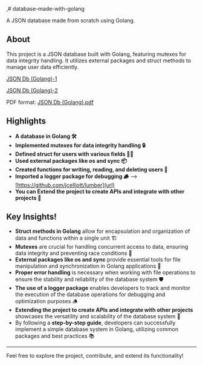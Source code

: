,# database-made-with-golang

A JSON database made from scratch using Golang.

## About

This project is a JSON database built with Golang, featuring mutexes for data integrity handling. It utilizes external packages and struct methods to manage user data efficiently.

[JSON Db (Golang)-1](https://github.com/sahiljagtap08/database-made-with-golang/assets/95201277/e10da04d-752e-498c-b20a-b09b033ad59e)

[JSON Db (Golang)-2](https://github.com/sahiljagtap08/database-made-with-golang/assets/95201277/b311cf95-3d17-4d23-9ea9-94fbbcc5f833)

PDF format:
[JSON Db (Golang).pdf](https://github.com/user-attachments/files/15904949/JSON.Db.Golang.pdf)

## Highlights

- **A database in Golang 🛠️**
- **Implemented mutexes for data integrity handling 🔒**
- **Defined struct for users with various fields 🧑‍💼**
- **Used external packages like os and sync 📦**
- **Created functions for writing, reading, and deleting users 📝**
- **Imported a logger package for debugging 🪵** --> [https://github.com/jcelliott/lumber](url)
- **You can Extend the project to create APIs and integrate with other projects 🚀**

## Key Insights!

- **Struct methods in Golang** allow for encapsulation and organization of data and functions within a single unit 🏗️
- **Mutexes** are crucial for handling concurrent access to data, ensuring data integrity and preventing race conditions 🚧
- **External packages like os and sync** provide essential tools for file manipulation and synchronization in Golang applications 🧰
- **Proper error handling** is necessary when working with file operations to ensure the stability and reliability of the database system 🛡️
- **The use of a logger package** enables developers to track and monitor the execution of the database operations for debugging and optimization purposes 🪵
- **Extending the project to create APIs and integrate with other projects** showcases the versatility and scalability of the database system 🚀
- By following a **step-by-step guide**, developers can successfully implement a simple database system in Golang, utilizing common packages and best practices 📚

---

Feel free to explore the project, contribute, and extend its functionality!
